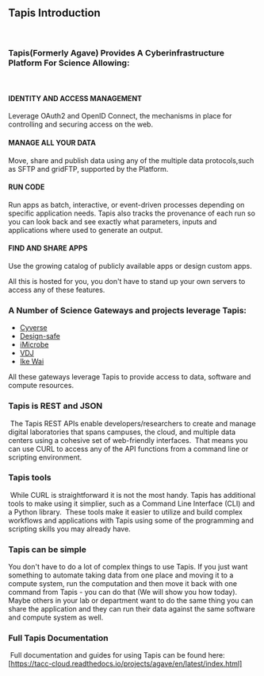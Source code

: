 ## Tapis Introduction
​
### Tapis(Formerly Agave) Provides A Cyberinfrastructure Platform For Science Allowing:
​
#### IDENTITY AND ACCESS MANAGEMENT
Leverage OAuth2 and OpenID Connect, the mechanisms in place for controlling and securing access on the web.
#### MANAGE ALL YOUR DATA
Move, share and publish data using any of the multiple data protocols,such as SFTP and gridFTP, supported by the Platform. 
#### RUN CODE
Run apps as batch, interactive, or event-driven processes depending on specific application needs.  Tapis also tracks the provenance of each run so you can look back and see exactly what parameters, inputs and applications where used to generate an output.
#### FIND AND SHARE APPS
Use the growing catalog of publicly available apps or design custom apps.
​

All this is hosted for you, you don't have to stand up your own servers to access any of these features.

### A Number of Science Gateways and projects leverage Tapis:

* [Cyverse](https://cyverse.org)
* [Design-safe](https://www.designsafe-ci.org/#!#research)
* [iMicrobe](https://www.imicrobe.us)
* [VDJ](https://vdjserver.org/)
* [Ike Wai](http://ikewai.org)

All these gateways leverage Tapis to provide access to data, software and compute resources.
​
### Tapis is REST and JSON
​
The Tapis REST APIs enable developers/researchers to create and manage digital laboratories that spans campuses, the cloud, and multiple data centers using a cohesive set of web-friendly interfaces. 
​
That means you can use CURL to access any of the API functions from a command line or scripting environment.
​
### Tapis tools
​
While CURL is straightforward it is not the most handy.  Tapis has additional tools to make using it simplier, such as a Command Line Interface (CLI) and a Python library.
​
These tools make it easier to utilize and build complex workflows and applications with Tapis using some of the programming and scripting skills you may already have.

### Tapis can be simple

You don't have to do a lot of complex things to use Tapis.  If you just want something to automate taking data from one place and moving it to a compute system, run the computation and then move it back with one command from Tapis - you can do that (We will show you how today).  Maybe others in your lab or department want to do the same thing you can share the application and they can run their data against the same software and compute system as well.
​
### Full Tapis Documentation
​
Full documentation and guides for using Tapis can be found here:
[https://tacc-cloud.readthedocs.io/projects/agave/en/latest/index.html]
​
